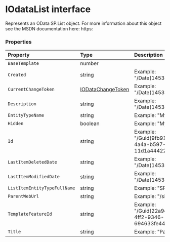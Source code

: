 # IOdataList interface





Represents an OData SP.List object. For more information about this object 
see the MSDN documentation here: 
https:




### Properties

| Property	   | Type	| Description|
|:-------------|:-------|:-----------|
|`BaseTemplate`      | number |  |
|`Created`      | string | Example: "/Date(1453294804000)/" |
|`CurrentChangeToken`      | [IODataChangeToken](IODataChangeToken.md) | Example: "/Date(1453294804000)/" |
|`Description`      | string | Example: "/Date(1453294804000)/" |
|`EntityTypeName`      | string | Example: "MyListTitleList" |
|`Hidden`      | boolean | Example: "MyListTitleList" |
|`Id`      | string | Example: "/Guid(9fb9199b-65f2-4a4a-b597-11d1a44422c1)/" |
|`LastItemDeletedDate`      | string | Example: "/Date(1453294809000)/" |
|`LastItemModifiedDate`      | string | Example: "/Date(1453294809000)/" |
|`ListItemEntityTypeFullName`      | string | Example: "SP |
|`ParentWebUrl`      | string | Example: "/sites/PubSite" |
|`TemplateFeatureId`      | string | Example: "/Guid(22a9ef51-737b-4ff2-9346-694633fe4416)/" |
|`Title`      | string | Example: "Pages" |




